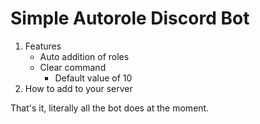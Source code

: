# Simple Autorole Discord Bot

1. Features
    * Auto addition of roles
    * Clear command
        * Default value of 10
2. How to add to your server

That's it, literally all the bot does at the moment.
